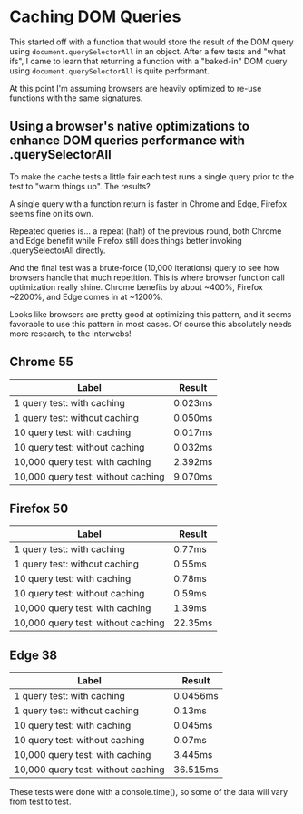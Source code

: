 # Caching DOM Queries
This started off with a function that would store the result of the DOM query using `document.querySelectorAll` in an object.
After a few tests and "what ifs", I came to learn that returning a function with a "baked-in" DOM query using `document.querySelectorAll` is quite performant.

At this point I'm assuming browsers are heavily optimized to re-use functions with the same signatures.

## Using a browser's native optimizations to enhance DOM queries performance with .querySelectorAll
To make the cache tests a little fair each test runs a single query prior to the test to "warm things up". The results?

A single query with a function return is faster in Chrome and Edge, Firefox seems fine on its own.

Repeated queries is... a repeat (hah) of the previous round, both Chrome and Edge benefit while Firefox still does things better invoking .querySelectorAll directly.

And the final test was a brute-force (10,000 iterations) query to see how browsers handle that much repetition. This is where browser function call optimization really shine. Chrome benefits by about ~400%, Firefox ~2200%, and Edge comes in at ~1200%.

Looks like browsers are pretty good at optimizing this pattern, and it seems favorable to use this pattern in most cases. Of course this absolutely needs more research, to the interwebs!

## Chrome 55
| Label                             | Result  |
|-----------------------------------|---------|
|1 query test: with caching         | 0.023ms |
|1 query test: without caching      | 0.050ms |
|10 query test: with caching        | 0.017ms |
|10 query test: without caching     | 0.032ms |
|10,000 query test: with caching    | 2.392ms |
|10,000 query test: without caching | 9.070ms |

## Firefox 50
| Label                             | Result  |
|-----------------------------------|---------|
|1 query test: with caching         | 0.77ms  |
|1 query test: without caching      | 0.55ms  |
|10 query test: with caching        | 0.78ms  |
|10 query test: without caching     | 0.59ms  |
|10,000 query test: with caching    | 1.39ms  |
|10,000 query test: without caching | 22.35ms |

## Edge 38
| Label                             | Result   |
|-----------------------------------|----------|
|1 query test: with caching         | 0.0456ms |
|1 query test: without caching      | 0.13ms   |
|10 query test: with caching        | 0.045ms  |
|10 query test: without caching     | 0.07ms   |
|10,000 query test: with caching    | 3.445ms  |
|10,000 query test: without caching | 36.515ms |

These tests were done with a console.time(), so some of the data will vary from test to test.

